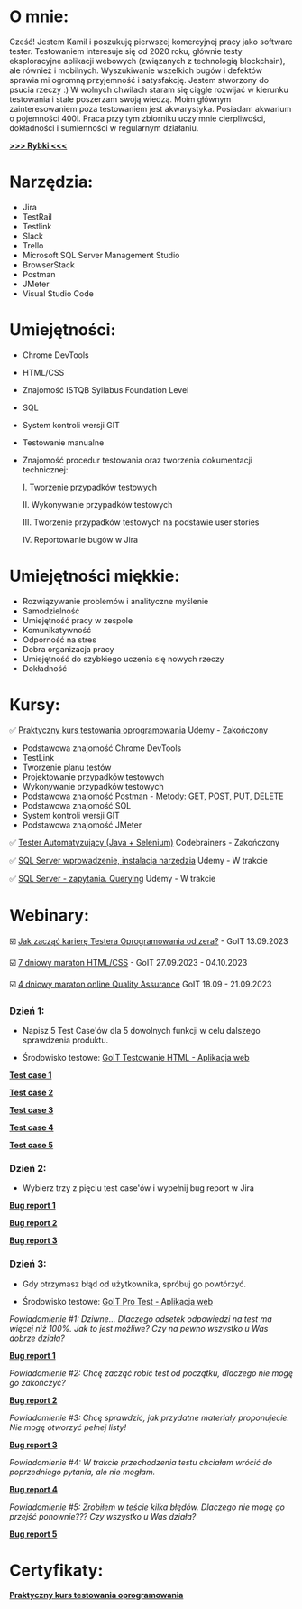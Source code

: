 # <a name="o mnie">O mnie:</a>

Cześć! Jestem Kamil i poszukuję pierwszej komercyjnej pracy jako software tester. Testowaniem interesuje się od 2020 roku, głównie testy eksploracyjne aplikacji webowych (związanych z technologią blockchain), ale również i mobilnych. Wyszukiwanie wszelkich bugów i defektów sprawia mi ogromną przyjemność i satysfakcję. Jestem stworzony do psucia rzeczy :) W wolnych chwilach staram się ciągle rozwijać w kierunku testowania i stale poszerzam swoją wiedzą. Moim głównym zainteresowaniem poza testowaniem jest akwarystyka. Posiadam akwarium o pojemności 400l. Praca przy tym zbiorniku uczy mnie cierpliwości, dokładności i sumienności w regularnym działaniu.

<a href="https://drive.google.com/file/d/1jANeRHCqSwJh4cK7Zgh8kx7nzp88Tbkz/view?usp=drive_link" target="_blank"><b>>>> Rybki <<<</b></a>



# <a name="narzędzia">Narzędzia:</a>

- Jira
- TestRail
- Testlink
- Slack
- Trello
- Microsoft SQL Server Management Studio
- BrowserStack
- Postman
- JMeter
- Visual Studio Code

# <a name="umiejętności">Umiejętności:</a>

- Chrome DevTools
- HTML/CSS
- Znajomość ISTQB Syllabus Foundation Level
- SQL
- System kontroli wersji GIT
- Testowanie manualne
- Znajomość procedur testowania oraz tworzenia dokumentacji technicznej:

  I. Tworzenie przypadków testowych

  II. Wykonywanie przypadków testowych

  III. Tworzenie przypadków testowych na podstawie user stories

  IV. Reportowanie bugów w Jira

# <a name="umiejętności miękkie">Umiejętności miękkie:</a>

- Rozwiązywanie problemów i analityczne myślenie
- Samodzielność
- Umiejętność pracy w zespole
- Komunikatywność
- Odporność na stres
- Dobra organizacja pracy
- Umiejętność do szybkiego uczenia się nowych rzeczy
- Dokładność

# <a name="kursy">Kursy:</a>

✅ <a href="https://www.udemy.com/course/praktyczny-kurs-testowania-oprogramowania/" target="_blank">Praktyczny kurs testowania oprogramowania</a> Udemy - Zakończony

- Podstawowa znajomość Chrome DevTools
- TestLink
- Tworzenie planu testów
- Projektowanie przypadków testowych
- Wykonywanie przypadków testowych
- Podstawowa znajomość Postman - Metody: GET, POST, PUT, DELETE
- Podstawowa znajomość SQL
- System kontroli wersji GIT
- Podstawowa znajomość JMeter

✅ <a href="https://codebrainers.pl/tester_automat.pdf" target="_blank">Tester Automatyzujący (Java + Selenium)</a> Codebrainers - Zakończony


✅ <a href="https://www.udemy.com/course/wprowadzenie-do-sql-instalacja-i-narzedzi-egzamin-70-461_1/" target="_blank">SQL Server wprowadzenie, instalacja narzędzia</a> Udemy - W trakcie

✅ <a href="https://www.udemy.com/course/sql-server-zapytania-querying-exam-70-461/" target="_blank">SQL Server - zapytania. Querying</a> Udemy - W trakcie

# <a name="projects">Webinary:</a>

☑️ <a href="https://qa.w.goit.global/pl/" target="_blank">Jak zacząć karierę Testera Oprogramowania od zera?</a> - GoIT 13.09.2023

☑️ <a href="https://m.goit.global/pl/" target="_blank">7 dniowy maraton HTML/CSS</a> - GoIT 27.09.2023 - 04.10.2023

☑️ <a href="https://qa.m.goit.global/pl/" target="_blank">4 dniowy maraton online Quality Assurance</a> GoIT 18.09 - 21.09.2023

### **Dzień 1:**

- Napisz 5 Test Case'ów dla 5 dowolnych funkcji w celu dalszego sprawdzenia produktu.

- Środowisko testowe: <a href="https://tinyurl.com/3su9xtnc" target="_blank">GoIT Testowanie HTML - Aplikacja web</a>

<a href="https://drive.google.com/file/d/1LCYVwH1a89ZBf_Iu_lJROm13c1mT0NPc/view?usp=drive_link" target="_blank"><b>Test case 1</b></a>

<a href="https://drive.google.com/file/d/19aQwSOrTs1s1BX4VioKue8lFWuUdvQJj/view?usp=drive_link" target="_blank"><b>Test case 2</b></a>

<a href="https://drive.google.com/file/d/1LDI_Z3cYc6a2Ch2KfZld4Igo3c8p9H-f/view?usp=drive_link" target="_blank"><b>Test case 3</b></a>

<a href="https://drive.google.com/file/d/1wHaePYeaQ40gxSBbh8vVBIrzdA79F9cc/view?usp=drive_link" target="_blank"><b>Test case 4</b></a>

<a href="https://drive.google.com/file/d/1yTewOGRttQ_QFnjbADr4ilM0KZqWjP6c/view?usp=drive_link" target="_blank"><b>Test case 5</b></a>

### **Dzień 2:**

- Wybierz trzy z pięciu test case'ów i wypełnij bug report w Jira

<a href="https://drive.google.com/file/d/1tE3jYD_7v2VaD0_Yan437ClDpemxPYds/view?usp=drive_link" target="_blank"><b>Bug report 1</b></a>

<a href="https://drive.google.com/file/d/1Unrmp7VBqdrLBqQjaSp27MxvpZUWNLTM/view?usp=drive_link" target="_blank"><b>Bug report 2</b></a>

<a href="https://drive.google.com/file/d/16fzQKmlvF5iWQ0j2msBqe_urfh4-85O6/view?usp=drive_link" target="_blank"><b>Bug report 3</b></a>

### **Dzień 3:**

 - Gdy otrzymasz błąd od użytkownika, spróbuj go powtórzyć.

- Środowisko testowe: <a href="https://pro-test.qa.m.goit.global/" target="_blank">GoIT Pro Test - Aplikacja web</a>

*Powiadomienie #1: Dziwne... Dlaczego odsetek odpowiedzi na test ma więcej niż 100%. Jak to jest możliwe? Czy na pewno wszystko u Was dobrze działa?*

<a href="https://drive.google.com/file/d/1XF7rGz88LjNjGZ5EarnxE14kCmKi8CXu/view?usp=drive_link" target="_blank"><b>Bug report 1</b></a>

*Powiadomienie #2: Chcę zacząć robić test od początku, dlaczego nie mogę go zakończyć?*

<a href="https://drive.google.com/file/d/1daqrupYnn-vl_dGZLyGCa2Pi2tq-ksfY/view?usp=drive_link" target="_blank"><b>Bug report 2</b></a>

*Powiadomienie #3: Chcę sprawdzić, jak przydatne materiały proponujecie. Nie mogę otworzyć pełnej listy!*

<a href="https://drive.google.com/file/d/1bAMVaiCRU-i96Dhuo4lSkikNJd7Oom-F/view?usp=drive_link" target="_blank"><b>Bug report 3</b></a>

*Powiadomienie #4: W trakcie przechodzenia testu chciałam wrócić do poprzedniego pytania, ale nie mogłam.*

<a href="https://drive.google.com/file/d/1qiGICP9UmrSbd6D5R-ROynl5wrku0Gix/view?usp=drive_link" target="_blank"><b>Bug report 4</b></a>

*Powiadomienie #5: Zrobiłem w teście kilka błędów. Dlaczego nie mogę go przejść ponownie??? Czy wszystko u Was działa?*

<a href="https://drive.google.com/file/d/1-yEkpHwCDcrS3Pc3hOBvoznA1Sg9R27w/view?usp=drive_link" target="_blank"><b>Bug report 5</b></a>
 
# <a name="certyfikaty">Certyfikaty:</a> 

<a href="https://drive.google.com/file/d/1ck3UfV8uQCkL4fjmFEAvbtxYLUp7fz9m/view?usp=drive_link" target="_blank"><b>Praktyczny kurs testowania oprogramowania</b></a>


